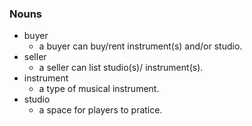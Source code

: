 ### Nouns

+ buyer
	+ a buyer can buy/rent instrument(s) and/or studio.
+ seller
	+ a seller can list studio(s)/ instrument(s).
+ instrument
	+ a type of musical instrument.
+ studio
	+ a space for players to pratice.
